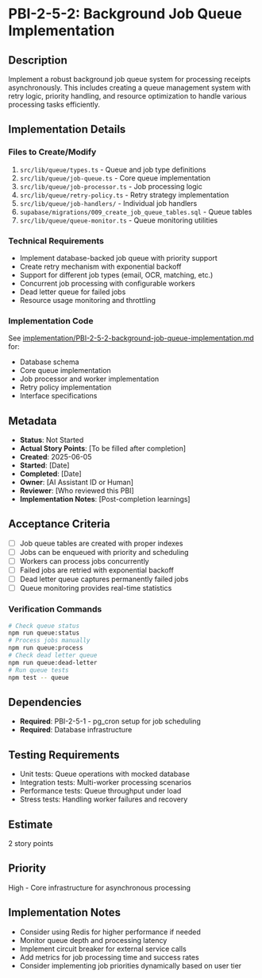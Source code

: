 # PBI-2-5-2: Background Job Queue Implementation

## Description

Implement a robust background job queue system for processing receipts asynchronously.
This includes creating a queue management system with retry logic, priority handling,
and resource optimization to handle various processing tasks efficiently.

## Implementation Details

### Files to Create/Modify

1. `src/lib/queue/types.ts` - Queue and job type definitions
2. `src/lib/queue/job-queue.ts` - Core queue implementation
3. `src/lib/queue/job-processor.ts` - Job processing logic
4. `src/lib/queue/retry-policy.ts` - Retry strategy implementation
5. `src/lib/queue/job-handlers/` - Individual job handlers
6. `supabase/migrations/009_create_job_queue_tables.sql` - Queue tables
7. `src/lib/queue/queue-monitor.ts` - Queue monitoring utilities

### Technical Requirements

- Implement database-backed job queue with priority support
- Create retry mechanism with exponential backoff
- Support for different job types (email, OCR, matching, etc.)
- Concurrent job processing with configurable workers
- Dead letter queue for failed jobs
- Resource usage monitoring and throttling

### Implementation Code

See [implementation/PBI-2-5-2-background-job-queue-implementation.md](
implementation/PBI-2-5-2-background-job-queue-implementation.md) for:

- Database schema
- Core queue implementation
- Job processor and worker implementation
- Retry policy implementation
- Interface specifications

## Metadata

- **Status**: Not Started
- **Actual Story Points**: [To be filled after completion]
- **Created**: 2025-06-05
- **Started**: [Date]
- **Completed**: [Date]
- **Owner**: [AI Assistant ID or Human]
- **Reviewer**: [Who reviewed this PBI]
- **Implementation Notes**: [Post-completion learnings]

## Acceptance Criteria

- [ ] Job queue tables are created with proper indexes
- [ ] Jobs can be enqueued with priority and scheduling
- [ ] Workers can process jobs concurrently
- [ ] Failed jobs are retried with exponential backoff
- [ ] Dead letter queue captures permanently failed jobs
- [ ] Queue monitoring provides real-time statistics

### Verification Commands

```bash
# Check queue status
npm run queue:status
# Process jobs manually
npm run queue:process
# Check dead letter queue
npm run queue:dead-letter
# Run queue tests
npm test -- queue
```

## Dependencies

- **Required**: PBI-2-5-1 - pg_cron setup for job scheduling
- **Required**: Database infrastructure

## Testing Requirements

- Unit tests: Queue operations with mocked database
- Integration tests: Multi-worker processing scenarios
- Performance tests: Queue throughput under load
- Stress tests: Handling worker failures and recovery

## Estimate

2 story points

## Priority

High - Core infrastructure for asynchronous processing

## Implementation Notes

- Consider using Redis for higher performance if needed
- Monitor queue depth and processing latency
- Implement circuit breaker for external service calls
- Add metrics for job processing time and success rates
- Consider implementing job priorities dynamically based on user tier
